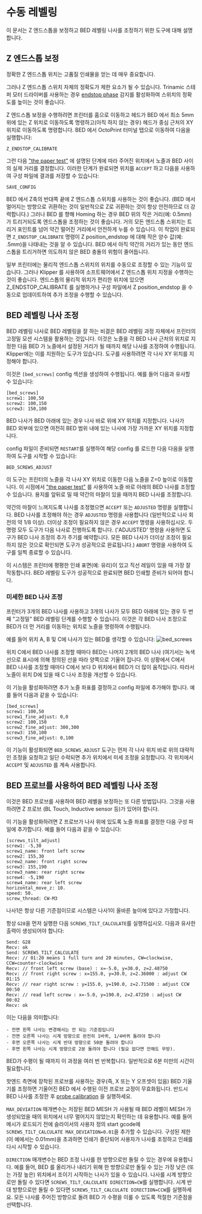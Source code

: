 # 수동 레벨링

이 문서는 Z 엔드스톱을 보정하고 BED 레벨링 나사를 조정하기 위한 도구에 대해 설명합니다.

## Z 엔드스톱 보정

정확한 Z 엔드스톱 위치는 고품질 인쇄물을 얻는 데 매우 중요합니다.

그러나 Z 엔드스톱 스위치 자체의 정확도가 제한 요소가 될 수 있습니다. Trinamic 스테퍼 
모터 드라이버를 사용하는 경우 [endstop phase](Endstop_Phase.md) 감지를 활성화하여 
스위치의 정확도를 높이는 것이 좋습니다.

Z 엔드스톱 보정을 수행하려면 프린터를 홈으로 이동하고 헤드가 BED 에서 최소 5mm 위에 있는 
Z 위치로 이동하도록 명령하고(아직 하지 않는 경우) 헤드가 중심 근처의 XY 위치로 이동하도록 
명령합니다. BED 에서 OctoPrint 터미널 탭으로 이동하여 다음을 실행합니다:
```
Z_ENDSTOP_CALIBRATE
```
그런 다음 ["the paper test"](Bed_Level.md#the-paper-test) 에 설명된 단계에 따라 
주어진 위치에서 노즐과 BED 사이의 실제 거리를 결정합니다. 이러한 단계가 완료되면 위치를 
`ACCEPT` 하고 다음을 사용하여 구성 파일에 결과를 저장할 수 있습니다:
```
SAVE_CONFIG
```
BED 에서 Z축의 반대쪽 끝에 Z 엔드스톱 스위치를 사용하는 것이 좋습니다. (BED 에서 멀어지는 
방향으로 귀환하는 것이 일반적으로 Z로 귀환하는 것이 항상 안전하므로 더 강력합니다.) 그러나 
BED 를 향해 Homing 하는 경우 BED 위의 작은 거리(예: 0.5mm)가 트리거되도록 엔드스톱을 
조정하는 것이 좋습니다. 거의 모든 엔드스톱 스위치는 트리거 포인트를 넘어 약간 떨어진 거리에서 
안전하게 누를 수 있습니다. 이 작업이 완료되면 `Z_ENDSTOP_CALIBRATE` 명령이 
Z position_endstop 에 대해 작은 양수 값(예: .5mm)을 나태내는 것을 알 수 있습니다. 
BED 에서 아직 약간의 거리가 있는 동안 엔드스톱을 트리거하면 의도하지 않은 BED 충돌의 위험이 
줄어듭니다.

일부 프린터에는 물리적 엔드스톱 스위치의 위치를 수동으로 조정할 수 있는 기능이 있습니다. 
그러나 Klipper 를 사용하여 소프트웨어에서 Z 엔드스톱 위치 지정을 수행하는 것이 좋습니다. 
엔드스톱의 물리적 위치가 편리한 위치에 있으면 Z_ENDSTOP_CALIBRATE 를 실행하거나 구성 
파일에서 Z position_endstop 을 수동으로 업데이트하여 추가 조정을 수행할 수 있습니다.

## BED 레벨링 나사 조정

BED 레벨링 나사로 BED 레벨링을 잘 하는 비결은 BED 레벨링 과정 자체에서 프린터의 고정밀 
모션 시스템을 활용하는 것입니다. 이것은 노즐을 각 BED 나사 근처의 위치로 지정한 다음 
BED 가 노즐에서 설정된 거리가 될 때까지 해당 나사를 조정하여 수행됩니다. Klipper에는 
이를 지원하는 도구가 있습니다. 도구를 사용하려면 각 나사 XY 위치를 지정해야 합니다.

이것은 `[bed_screws]` config 섹션을 생성하여 수행됩니다. 예를 들어 다음과 유사할 수 있습니다:
```
[bed_screws]
screw1: 100,50
screw2: 100,150
screw3: 150,100
```

BED 나사가 BED 아래에 있는 경우 나사 바로 위에 XY 위치를 지정합니다. 나사가 BED 외부에 있으면
여전히 BED 범위 내에 있는 나사에 가장 가까운 XY 위치를 지정합니다.

config 파일이 준비되면 `RESTART`를 실행하여 해당 config 를 로드한 다음 다음을 실행하여
도구를 시작할 수 있습니다:
```
BED_SCREWS_ADJUST
```

이 도구는 프린터의 노즐을 각 나사 XY 위치로 이동한 다음 노즐을 Z=0 높이로 이동합니다. 
이 시점에서 ["the paper test"](Bed_Level.md#the-paper-test) 를 사용하여 노즐 
바로 아래의 BED  나사를 조정할 수 있습니다. 용지를 앞뒤로 밀 때 약간의 마찰이 있을 때까지 
BED 나사를 조정합니다.

약간의 마찰이 느껴지도록 나사를 조정했으면 `ACCEPT` 또는 `ADJUSTED` 명령을 실행합니다. 
BED 나사를 조정해야 하는 경우 `ADJUSTED` 명령을 사용합니다 
(일반적으로 나사 회전의 약 1/8 이상). 더이상 조정이 필요하지 않은 경우 `ACCEPT` 명령을 
사용하십시오. 두 명령 모두 도구가 다음 나사로 진행하도록 합니다. ('ADJUSTED' 명령을 
사용하면 도구가 BED 나사 조정의 추가 주기를 예약합니다. 모든 BED 나사가 더이상 조정이 
필요하지 않은 것으로 확인되면 도구가 성공적으로 완료됩니다.) `ABORT` 명령을 사용하여 
도구를 일찍 종료할 수 있습니다.

이 시스템은 프린터에 평평한 인쇄 표면(예: 유리)이 있고 직선 레일이 있을 때 가장 잘 작동합니다.
BED 레벨링 도구가 성공적으로 완료되면 BED 인쇄할 준비가 되어야 합니다.

### 미세한 BED 나사 조정

프린터가 3개의 BED 나사를 사용하고 3개의 나사가 모두 BED 아래에 있는 경우 두 번째 "고정밀" 
BED 레벨링 단계를 수행할 수 있습니다. 이것은 각 BED 나사 조정으로 BED가 더 먼 거리를 
이동하는 위치로 노즐을 명령하여 수행됩니다.

예를 들어 위치 A, B 및 C에 나사가 있는 BED를 생각할 수 있습니다:
![bed_screws](img/bed_screws.svg.png)

위치 C에서 BED 나사를 조정할 때마다 BED는 나머지 2개의 BED 나사 
(여기서는 녹색 선으로 표시)에 의해 정의된 선을 따라 양쪽으로 기울어 집니다. 이 상황에서 
C에서 BED 나사를 조정할 때마다 C에서 보다 D 위치에서 BED가 더 많이 움직입니다. 
따라서 노즐이 위치 D에 있을 때 C 나사 조정을 개선할 수 있습니다.

이 기능을 활성화하려면 추가 노즐 좌표를 결정하고 config 파일에 추가해야 합니다. 
예를 들어 다음과 같을 수 있습니다:
```
[bed_screws]
screw1: 100,50
screw1_fine_adjust: 0,0
screw2: 100,150
screw2_fine_adjust: 300,300
screw3: 150,100
screw3_fine_adjust: 0,100
```

이 기능이 활성화되면 `BED_SCREWS_ADJUST` 도구는 먼저 각 나사 위치 바로 위의 대략적인 
조정을 요청하고 일단 수락되면 추가 위치에서 미세 조정을 요청합니다. 
각 위치에서 `ACCEPT` 및 `ADJUSTED` 를 계속 사용합니다.

## BED 프로브를 사용하여 BED 레벨링 나사 조정

이것은 BED 프로브를 사용하여 BED 레벨을 보정하는 또 다른 방법입니다. 
그것을 사용하려면 Z 프로브 (BL Touch, Inductive sensor 등)가 있어야 합니다.

이 기능을 활성화하려면 Z 프로브가 나사 위에 있도록 노즐 좌표를 결정한 다음 구성 파일에 
추가합니다. 예를 들어 다음과 같을 수 있습니다:

```
[screws_tilt_adjust]
screw1: -5,30
screw1_name: front left screw
screw2: 155,30
screw2_name: front right screw
screw3: 155,190
screw3_name: rear right screw
screw4: -5,190
screw4_name: rear left screw
horizontal_move_z: 10.
speed: 50.
screw_thread: CW-M3
```

나사1은 항상 다른 기준점이므로 시스템은 나사1이 올바른 높이에 있다고 가정합니다.

항상 `G28`을 먼저 실행한 다음 `SCREWS_TILT_CALCULATE`를 실행하십시오. 
다음과 유사한 출력이 생성되어야 합니다:
```
Send: G28
Recv: ok
Send: SCREWS_TILT_CALCULATE
Recv: // 01:20 means 1 full turn and 20 minutes, CW=clockwise, CCW=counter-clockwise
Recv: // front left screw (base) : x=-5.0, y=30.0, z=2.48750
Recv: // front right screw : x=155.0, y=30.0, z=2.36000 : adjust CW 01:15
Recv: // rear right screw : y=155.0, y=190.0, z=2.71500 : adjust CCW 00:50
Recv: // read left screw : x=-5.0, y=190.0, z=2.47250 : adjust CW 00:02
Recv: ok
```
이는 다음을 의미합니다:

    - 전면 왼쪽 나사는 변경해서는 안 되는 기준점입니다
    - 전면 오른쪽 나사는 시계 방향으로 완전히 1바퀴, 1/4바퀴 돌려야 합니다
    - 후면 오른쪽 나사는 시계 반대 방향으로 50분 돌려야 합니다
    - 후면 왼쪽 나사는 시계 방향으로 2분 돌려야 합니다 (필요 없다면 안해도 무방).

BED가 수평이 될 때까지 이 과정을 여러 번 반복합니다. 일반적으로 6분 미만의 
시간이 필요합니다.

핫엔드 측면에 장착된 프로브를 사용하는 경우(즉, X 또는 Y 오프셋이 있음) BED 
기울기를 조정하면 기울어진 BED 에서 수행된 이전 프로브 교정이 무효화됩니다. 
반드시 BED 나사를 조정한 후 [probe calibration](Probe_Calibrate.md) 을 실행하세요.


`MAX_DEVIATION` 매개변수는 저장된 BED MESH 가 사용될 때 BED 레벨이 MESH 가 
생성되었을 때의 위치에서 너무 멀어지지 않았는지 확인하는 데 유용합니다. 예를 들어 
메시가 로드되기 전에 슬라이서의 사용자 정의 start gcode에 
`SCREWS_TILT_CALCULATE MAX_DEVIATION=0.01`을 추가할 수 있습니다. 
구성된 제한(이 예에서는 0.01mm)을 초과하면 인쇄가 중단되어 사용자가 나사를 조정하고 
인쇄를 다시 시작할 수 있습니다.

`DIRECTION` 매개변수는 BED 조정 나사를 한 방향으로만 돌릴 수 있는 경우에 유용합니다. 
예를 들어, BED 를 올리거나 내리기 위해 한 방향으로만 돌릴 수 있는 가장 낮은
(또는 가장 높은) 위치에서 조이기 시작하는 나사가 있을 수 있습니다. 나사를 시계 방향으로만 
돌릴 수 있다면 `SCREWS_TILT_CALCULATE DIRECTION=CW`를 실행합니다.
시계 반대 방향으로만 돌릴 수 있다면 `SCREWS_TILT_CALCULATE DIRECTION=CCW`를 실행하세요.
모든 나사를 주어진 방향으로 돌려 BED 가 수평을 이룰 수 있도록 적절한 기준점을 선택합니다.
